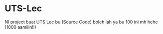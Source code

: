 # UTS-Lec
NI project buat UTS Lec bu (Source Code)
boleh lah ya bu 100 ini mh hehe (1000 aamiiin!!)
